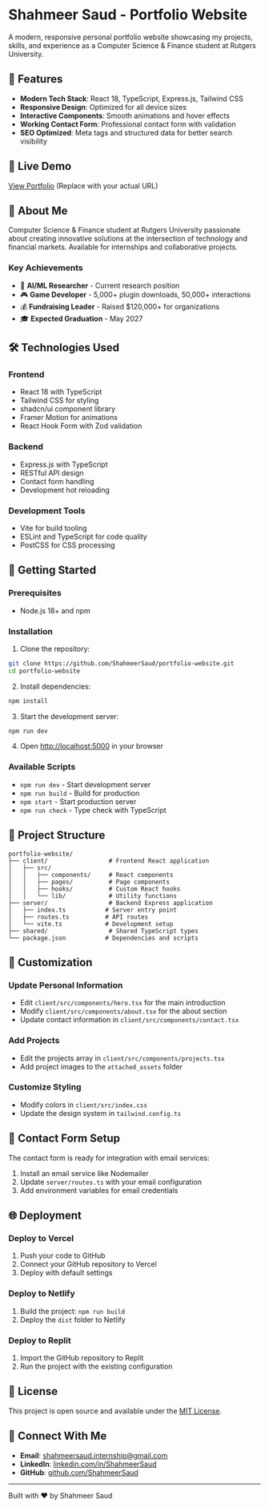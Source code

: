 # Shahmeer Saud - Portfolio Website

A modern, responsive personal portfolio website showcasing my projects, skills, and experience as a Computer Science & Finance student at Rutgers University.

## 🌟 Features

- **Modern Tech Stack**: React 18, TypeScript, Express.js, Tailwind CSS
- **Responsive Design**: Optimized for all device sizes
- **Interactive Components**: Smooth animations and hover effects
- **Working Contact Form**: Professional contact form with validation
- **SEO Optimized**: Meta tags and structured data for better search visibility

## 🚀 Live Demo

[View Portfolio](https://your-portfolio-url.replit.app) (Replace with your actual URL)

## 💼 About Me

Computer Science & Finance student at Rutgers University passionate about creating innovative solutions at the intersection of technology and financial markets. Available for internships and collaborative projects.

### Key Achievements
- 🎯 **AI/ML Researcher** - Current research position
- 🎮 **Game Developer** - 5,000+ plugin downloads, 50,000+ interactions
- 💰 **Fundraising Leader** - Raised $120,000+ for organizations
- 🎓 **Expected Graduation** - May 2027

## 🛠 Technologies Used

### Frontend
- React 18 with TypeScript
- Tailwind CSS for styling
- shadcn/ui component library
- Framer Motion for animations
- React Hook Form with Zod validation

### Backend
- Express.js with TypeScript
- RESTful API design
- Contact form handling
- Development hot reloading

### Development Tools
- Vite for build tooling
- ESLint and TypeScript for code quality
- PostCSS for CSS processing

## 🚀 Getting Started

### Prerequisites
- Node.js 18+ and npm

### Installation

1. Clone the repository:
```bash
git clone https://github.com/ShahmeerSaud/portfolio-website.git
cd portfolio-website
```

2. Install dependencies:
```bash
npm install
```

3. Start the development server:
```bash
npm run dev
```

4. Open [http://localhost:5000](http://localhost:5000) in your browser

### Available Scripts

- `npm run dev` - Start development server
- `npm run build` - Build for production
- `npm start` - Start production server
- `npm run check` - Type check with TypeScript

## 📁 Project Structure

```
portfolio-website/
├── client/                 # Frontend React application
│   ├── src/
│   │   ├── components/     # React components
│   │   ├── pages/          # Page components
│   │   ├── hooks/          # Custom React hooks
│   │   └── lib/            # Utility functions
├── server/                 # Backend Express application
│   ├── index.ts           # Server entry point
│   ├── routes.ts          # API routes
│   └── vite.ts            # Development setup
├── shared/                 # Shared TypeScript types
└── package.json           # Dependencies and scripts
```

## 🎨 Customization

### Update Personal Information
- Edit `client/src/components/hero.tsx` for the main introduction
- Modify `client/src/components/about.tsx` for the about section
- Update contact information in `client/src/components/contact.tsx`

### Add Projects
- Edit the projects array in `client/src/components/projects.tsx`
- Add project images to the `attached_assets` folder

### Customize Styling
- Modify colors in `client/src/index.css`
- Update the design system in `tailwind.config.ts`

## 📧 Contact Form Setup

The contact form is ready for integration with email services:

1. Install an email service like Nodemailer
2. Update `server/routes.ts` with your email configuration
3. Add environment variables for email credentials

## 🌐 Deployment

### Deploy to Vercel
1. Push your code to GitHub
2. Connect your GitHub repository to Vercel
3. Deploy with default settings

### Deploy to Netlify
1. Build the project: `npm run build`
2. Deploy the `dist` folder to Netlify

### Deploy to Replit
1. Import the GitHub repository to Replit
2. Run the project with the existing configuration

## 📄 License

This project is open source and available under the [MIT License](LICENSE).

## 🤝 Connect With Me

- **Email**: shahmeersaud.internship@gmail.com
- **LinkedIn**: [linkedin.com/in/ShahmeerSaud](https://linkedin.com/in/ShahmeerSaud)
- **GitHub**: [github.com/ShahmeerSaud](https://github.com/ShahmeerSaud)

---

Built with ❤️ by Shahmeer Saud